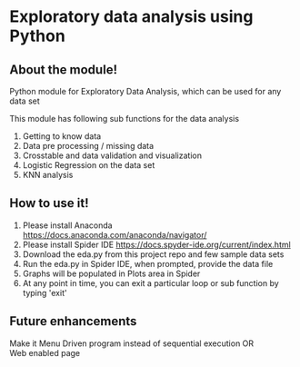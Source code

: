 # Exploratory data analysis using Python

## About the module!

Python module for Exploratory Data Analysis, which can be used for any data set

This module has following sub functions for the data analysis

 1. Getting to know data
 2. Data pre processing / missing data
 3. Crosstable and data validation and visualization
 4. Logistic Regression on the data set
 5. KNN analysis

## How to use it!

1) Please install Anaconda https://docs.anaconda.com/anaconda/navigator/
2) Please install Spider IDE https://docs.spyder-ide.org/current/index.html
3) Download the eda.py from this project repo and few sample data sets
4) Run the eda.py in Spider IDE, when prompted, provide the data file
5) Graphs will be populated in Plots area in Spider
6) At any point in time, you can exit a particular loop or sub function by typing 'exit'

## Future enhancements

Make it Menu Driven program instead of sequential execution
 OR  
Web enabled page 

